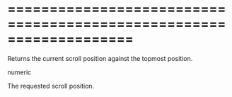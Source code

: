 <!--**
/*-------------------------------------------
    Auto-generated file. Do not modify.
-------------------------------------------

**-->
===================================================================
===================================================================

<!--shortDescription-->
Returns the current scroll position against the topmost position.
<!--/shortDescription-->

<!--returnType-->numeric<!--/returnType-->
<!--returnDescription-->
The requested scroll position.
<!--/returnDescription-->

<!--fullDescription-->

<!--/fullDescription-->